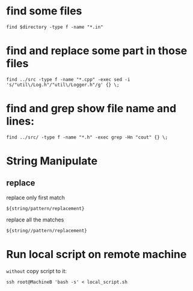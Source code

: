 # find some files

    find $directory -type f -name "*.in"

# find and replace some part in those files

    find ../src -type f -name "*.cpp" -exec sed -i 's/"util\/Log.h"/"util\/Logger.h"/g' {} \;

# find and grep show file name and lines:

    find ../src/ -type f -name "*.h" -exec grep -Hn "cout" {} \;

# String Manipulate
## replace
replace only first match
```
${string/pattern/replacement}
```
replace all the matches
```
${string//pattern/replacement}
```

# Run local script on remote machine
`without` copy script to it:
```
ssh root@MachineB 'bash -s' < local_script.sh
```
